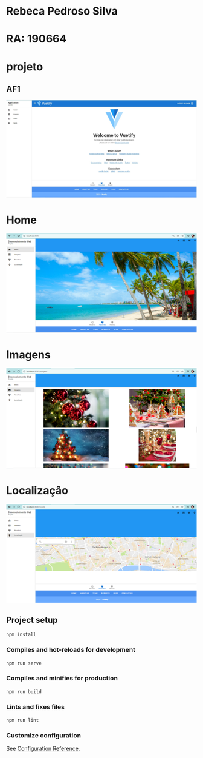 # Rebeca Pedroso Silva
# RA: 190664
# projeto

## AF1
![alt text](https://github.com/rehpedroso/projeto/blob/master/projeto/AF1.jpg)

# Home
![alt text](https://github.com/rehpedroso/projeto/blob/master/projeto/Home.png)

# Imagens
![alt text](https://github.com/rehpedroso/projeto/blob/master/projeto/Imagens.png)

# Localização
![alt text](https://github.com/rehpedroso/projeto/blob/master/projeto/Localizacao.png)

## Project setup
```
npm install
```

### Compiles and hot-reloads for development
```
npm run serve
```

### Compiles and minifies for production
```
npm run build
```

### Lints and fixes files
```
npm run lint
```

### Customize configuration
See [Configuration Reference](https://cli.vuejs.org/config/).
